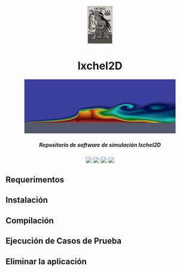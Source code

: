 <div align="center">
  <img
    src=".readme-images/ixchel2d.png"
    height="100"
  />
</div>
<h1 align="center">Ixchel2D</h1>

<div align="center">
  <img src=".readme-images/head-simulation.png" style="width:80%;"/>
</div>

<h5 align="center">
  Repositorio de software de simulación Ixchel2D
</h5>

<div align="center">
  <img src="https://img.shields.io/badge/Linux-FCC624?style=for-the-badge&logo=linux&logoColor=black"/>
  <img src="https://img.shields.io/badge/Fortran-734F96?style=for-the-badge&logo=fortran&logoColor=white"/>
  <img src="https://img.shields.io/badge/NVIDIA-CUDA-76B900?style=for-the-badge&logo=nvidia&logoColor=white&labelColor=76B900&color=black"/>
  <img src="https://img.shields.io/badge/OpenACC-01B0F0?style=for-the-badge&logoColor=white"/>
</div>

Requerimentos
-------------


Instalación
-----------


Compilación
-----------


Ejecución de Casos de Prueba
----------------------------


Eliminar la aplicación
----------------------
